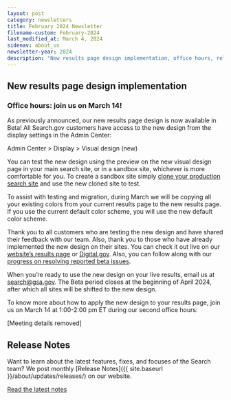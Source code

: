 ```yaml
---
layout: post
category: newsletters
title: February 2024 Newsletter
filename-custom: February-2024
last_modified_at: March 4, 2024
sidenav: about_us
newsletter-year: 2024
description: "New results page design implementation, office hours, release notes."
---
```


## New results page design implementation

### Office hours: join us on March 14!

As previously announced, our new results page design is now available in Beta! All Search.gov customers have access to the new design from the display settings in the Admin Center:

Admin Center > Display > Visual design (new)

You can test the new design using the preview on the new visual design page in your main search site, or in a sandbox site, whichever is more comfortable for you. To create a sandbox site simply [clone your production search site](https://search.gov/admin-center/dashboard/clone-site.html) and use the new cloned site to test.

To assist with testing and migration, during March we will be copying all your existing colors from your current results page to the new results page. If you use the current default color scheme, you will use the new default color scheme.

Thank you to all customers who are testing the new design and have shared their feedback with our team. Also, thank you to those who have already implemented the new design on their sites. You can check it out live on our [website’s results page](https://find.search.gov/search?utf8=%E2%9C%93&affiliate=usasearch&query=indexing) or [Digital.gov](https://find.digitalgov.gov/search?utf8=%E2%9C%93&affiliate=digitalgov&query=usability+test&commit=). Also, you can follow along with our [progress on resolving reported beta issues](https://github.com/GSA/search-gov/issues?q=label%3Aresults-page). 

When you’re ready to use the new design on your live results, email us at search@gsa.gov. The Beta period closes at the beginning of April 2024, after which all sites will be shifted to the new design.

To know more about how to apply the new design to your results page, join us on March 14 at 1:00-2:00 pm ET during our second office hours:

[Meeting details removed]


## Release Notes

Want to learn about the latest features, fixes, and focuses of the Search team? We post monthly [Release Notes]({{ site.baseurl }}/about/updates/releases/) on our website.

[Read the latest notes]({{site.baseurl}}/about/updates/releases/january-2024.html)
